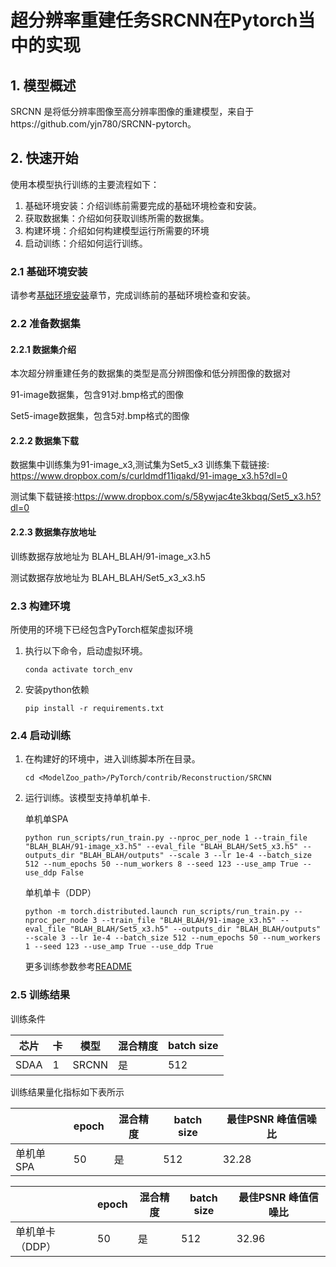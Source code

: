 
# 超分辨率重建任务SRCNN在Pytorch当中的实现
## 1. 模型概述
SRCNN 是将低分辨率图像至高分辨率图像的重建模型，来自于https://github.com/yjn780/SRCNN-pytorch。


## 2. 快速开始
使用本模型执行训练的主要流程如下：
1. 基础环境安装：介绍训练前需要完成的基础环境检查和安装。
2. 获取数据集：介绍如何获取训练所需的数据集。
3. 构建环境：介绍如何构建模型运行所需要的环境
4. 启动训练：介绍如何运行训练。

### 2.1 基础环境安装

请参考[基础环境安装](../../../../doc/Environment.md)章节，完成训练前的基础环境检查和安装。


### 2.2 准备数据集
#### 2.2.1 数据集介绍
本次超分辨重建任务的数据集的类型是高分辨图像和低分辨图像的数据对

91-image数据集，包含91对.bmp格式的图像

Set5-image数据集，包含5对.bmp格式的图像
#### 2.2.2 数据集下载
数据集中训练集为91-image_x3,测试集为Set5_x3
训练集下载链接: https://www.dropbox.com/s/curldmdf11iqakd/91-image_x3.h5?dl=0

测试集下载链接:https://www.dropbox.com/s/58ywjac4te3kbqq/Set5_x3.h5?dl=0

#### 2.2.3 数据集存放地址
训练数据存放地址为 BLAH_BLAH/91-image_x3.h5

测试数据存放地址为 BLAH_BLAH/Set5_x3_x3.h5


### 2.3 构建环境

所使用的环境下已经包含PyTorch框架虚拟环境
1. 执行以下命令，启动虚拟环境。
    ```       
    conda activate torch_env
    ```

2. 安装python依赖
    ```
    pip install -r requirements.txt
    ```
### 2.4 启动训练
1. 在构建好的环境中，进入训练脚本所在目录。
    ```
    cd <ModelZoo_path>/PyTorch/contrib/Reconstruction/SRCNN
    ```

2. 运行训练。该模型支持单机单卡.

   单机单SPA
   ```
   python run_scripts/run_train.py --nproc_per_node 1 --train_file "BLAH_BLAH/91-image_x3.h5" --eval_file "BLAH_BLAH/Set5_x3.h5" --outputs_dir "BLAH_BLAH/outputs" --scale 3 --lr 1e-4 --batch_size 512 --num_epochs 50 --num_workers 8 --seed 123 --use_amp True --use_ddp False
   ```

    单机单卡（DDP）
   ```
   python -m torch.distributed.launch run_scripts/run_train.py --nproc_per_node 3 --train_file "BLAH_BLAH/91-image_x3.h5" --eval_file "BLAH_BLAH/Set5_x3.h5" --outputs_dir "BLAH_BLAH/outputs" --scale 3 --lr 1e-4 --batch_size 512 --num_epochs 50 --num_workers 1 --seed 123 --use_amp True --use_ddp True
   ```

   更多训练参数参考[README](run_scripts/README.md)

### 2.5 训练结果

训练条件

| 芯片   | 卡 | 模型          | 混合精度 | batch size |
|------- |----|--------------|----------|------------|
| SDAA   | 1  | SRCNN | 是    | 512        | 

训练结果量化指标如下表所示

|     | epoch | 混合精度 | batch size | 最佳PSNR 峰值信噪比|
|-------|-------|------|------------|---------|
| 单机单SPA     | 50    | 是    | 512        | 32.28  |


|   | epoch | 混合精度 | batch size | 最佳PSNR 峰值信噪比|
|-------|-------|------|------------|---------|
| 单机单卡（DDP）    | 50    | 是    | 512        | 32.96  |

